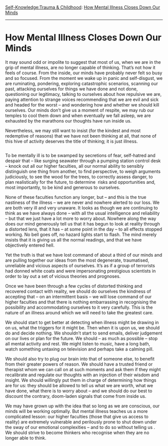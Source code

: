 [Self-Knowledge:](https://www.theschooloflife.com/thebookoflife/category/self-knowledge/)[Trauma & Childhood](https://www.theschooloflife.com/thebookoflife/category/self-knowledge/trauma-childhood/): [How Mental Illness Closes Down Our Minds](https://www.theschooloflife.com/thebookoflife/how-mental-illness-closes-down-our-minds/)

* * *

# How Mental Illness Closes Down Our Minds

It may sound odd or impolite to suggest that most of us, when we are in the grip of mental illness, are no longer capable of thinking. That’s not how it feels of course. From the inside, our minds have probably never felt so busy and so focused. From the moment we wake up in panic and self-disgust, we are ruminating, pondering, exploring catastrophic scenarios, scanning our past, attacking ourselves for things we have done and not done, questioning our legitimacy, talking to ourselves about how repulsive we are, paying attention to strange voices recommending that we are evil and sick and headed for the worst – and wondering how and whether we should kill ourselves. Our minds don’t give us a moment of respite, we may rub our temples to cool them down and when eventually we fall asleep, we are exhausted by the marathons our thoughts have run inside us.

Nevertheless, we may still want to insist (for the kindest and most redemptive of reasons) that we have not been thinking at all, that none of this hive of activity deserves the title of thinking; it is just illness.&nbsp;

<figure class="aligncenter"><img src="https://www.theschooloflife.com/thebookoflife/wp-content/uploads/2020/11/2009-1118_UAB-470_-1280x890-1024x712.jpg" alt="" class="wp-image-25463" srcset="https://www.theschooloflife.com/thebookoflife/wp-content/uploads/2020/11/2009-1118_UAB-470_-1280x890-1024x712.jpg 1024w, https://www.theschooloflife.com/thebookoflife/wp-content/uploads/2020/11/2009-1118_UAB-470_-1280x890-1000x695.jpg 1000w, https://www.theschooloflife.com/thebookoflife/wp-content/uploads/2020/11/2009-1118_UAB-470_-1280x890-768x534.jpg 768w, https://www.theschooloflife.com/thebookoflife/wp-content/uploads/2020/11/2009-1118_UAB-470_-1280x890.jpg 1280w" sizes="(max-width: 1024px) 100vw, 1024px"></figure>

To be mentally ill is to be swamped by secretions of fear, self-hatred and despair that – like surging seawater through a pumping station control desk – knock out all our higher faculties, all our normal ability to sensibly distinguish one thing from another, to find perspective, to weigh arguments judiciously, to see the wood for the trees, to correctly assess danger, to plan realistically for the future, to determine&nbsp; risks and opportunities and, most importantly, to be kind and generous to ourselves.

None of these faculties function any longer, but – and this is the true nastiness of the illness – we are never and nowhere alerted to our loss. We are both very ill and very unaware. It looks as though we are continuing to think as we have always done – with all the usual intelligence and reliability – but that we just have a lot more to worry about. Nowhere along the way does our mind generously tell us that it has begun to look at reality through a distorted lens, that it has – at some point in the day – to all effects stopped working. No bell goes off, no hazard lights start to flash. The mind merely insists that it is giving us all the normal readings, and that we have objectively entered hell.&nbsp;

Yet the truth is that we have lost command of about a third of our minds and are pulling together our ideas from the most degenerate, traumatised, unreliable and vicious aspects of ourselves. It’s as if a group of terrorists had donned white coats and were impersonating prestigious scientists in order to lay out a set of vicious theories and prognoses.

Once we have been through a few cycles of distorted thinking and recovered contact with reality, we should do ourselves the kindness of accepting that – on an intermittent basis – we will lose command of our higher faculties and that there is nothing embarrassing in recognising the possibility and accommodating ourselves to it very carefully. This is the nature of an illness around which we will need to take the greatest care.

We should start to get better at detecting when illness might be drawing in on us, what the triggers for it might be. Then when it is upon us, we should do and decide nothing. We shouldn’t start to send emails, deliver judgement on our lives or plan for the future. We should – as much as possible – stop all mental activity and rest. We might listen to music, have a long bath, watch something untaxing on television and perhaps take a calming pill.

We should also try to plug our brain into that of someone else, to benefit from their greater powers of reason. We should have a trusted friend or therapist whom we can call on at such moments and ask them if they might recalibrate and regulate our thoughts with an injection of their wisdom and insight. We should willingly put them in charge of determining how things are for us: they should be allowed to tell us what we are worth, what we have done, what there is to worry about – and we should do our best to discount the contrary, doom-laden signals that come from inside us.

We may have grown up with the idea that so long as we are conscious, our minds will be working optimally. But mental illness teaches us a more complicated lesson: our higher faculties (those that give us access to reality) are extremely vulnerable and perilously prone to shut down under the sway of our emotional complexities – and to do so without telling us . We should strive to become thinkers who recognise when they are no longer able to think.
